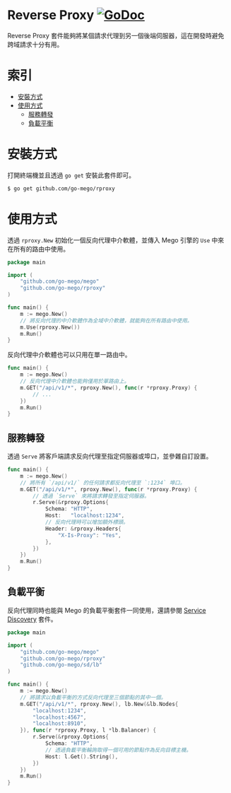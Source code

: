 # Reverse Proxy [![GoDoc](https://godoc.org/github.com/go-mego/rproxy?status.svg)](https://godoc.org/github.com/go-mego/rproxy)

Reverse Proxy 套件能夠將某個請求代理到另一個後端伺服器，這在開發時避免跨域請求十分有用。

# 索引

* [安裝方式](#安裝方式)
* [使用方式](#使用方式)
	* [服務轉發](#服務轉發)
    * [負載平衡](#負載平衡)

# 安裝方式

打開終端機並且透過 `go get` 安裝此套件即可。

```bash
$ go get github.com/go-mego/rproxy
```

# 使用方式

透過 `rproxy.New` 初始化一個反向代理中介軟體，並傳入 Mego 引擎的 `Use` 中來在所有的路由中使用。

```go
package main

import (
	"github.com/go-mego/mego"
	"github.com/go-mego/rproxy"
)

func main() {
	m := mego.New()
	// 將反向代理的中介軟體作為全域中介軟體，就能夠在所有路由中使用。
	m.Use(rproxy.New())
	m.Run()
}
```

反向代理中介軟體也可以只用在單一路由中。

```go
func main() {
	m := mego.New()
	// 反向代理中介軟體也能夠僅用於單路由上。
	m.GET("/api/v1/*", rproxy.New(), func(r *rproxy.Proxy) {
		// ...
	})
	m.Run()
}
```

## 服務轉發

透過 `Serve` 將客戶端請求反向代理至指定伺服器或埠口，並參雜自訂設置。

```go
func main() {
	m := mego.New()
	// 將所有 `/api/v1/` 的任何請求都反向代理至 `:1234` 埠口。
	m.GET("/api/v1/*", rproxy.New(), func(r *rproxy.Proxy) {
		// 透過 `Serve` 來將請求轉發至指定伺服器。
		r.Serve(&rproxy.Options{
			Schema: "HTTP",
			Host:   "localhost:1234",
			// 反向代理時可以增加額外標頭。
			Header: &rproxy.Headers{
				"X-Is-Proxy": "Yes",
			},
		})
	})
	m.Run()
}
```

## 負載平衡

反向代理同時也能與 Mego 的負載平衡套件一同使用，還請參閱 [Service Discovery](https://github.com/go-mego/sd) 套件。

```go
package main

import (
	"github.com/go-mego/mego"
	"github.com/go-mego/rproxy"
	"github.com/go-mego/sd/lb"
)

func main() {
	m := mego.New()
	// 將請求以負載平衡的方式反向代理至三個節點的其中一個。
	m.GET("/api/v1/*", rproxy.New(), lb.New(&lb.Nodes{
		"localhost:1234",
		"localhost:4567",
		"localhost:8910",
	}), func(r *rproxy.Proxy, l *lb.Balancer) {
		r.Serve(&rproxy.Options{
			Schema: "HTTP",
			// 透過負載平衡輪詢取得一個可用的節點作為反向目標主機。
			Host: l.Get().String(),
		})
	})
	m.Run()
}
```